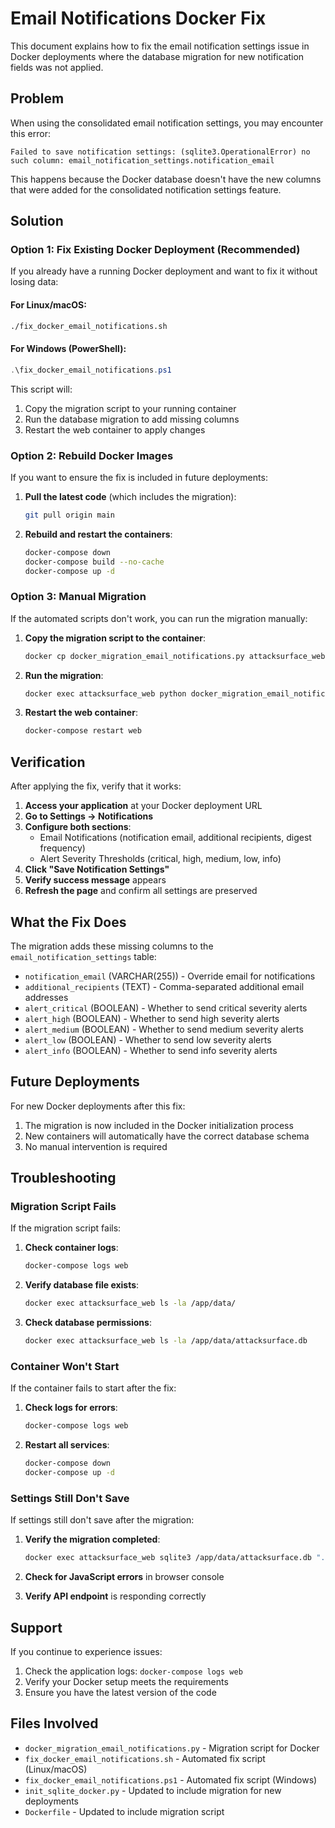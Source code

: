 # Email Notifications Docker Fix

This document explains how to fix the email notification settings issue in Docker deployments where the database migration for new notification fields was not applied.

## Problem

When using the consolidated email notification settings, you may encounter this error:

```
Failed to save notification settings: (sqlite3.OperationalError) no such column: email_notification_settings.notification_email
```

This happens because the Docker database doesn't have the new columns that were added for the consolidated notification settings feature.

## Solution

### Option 1: Fix Existing Docker Deployment (Recommended)

If you already have a running Docker deployment and want to fix it without losing data:

#### For Linux/macOS:
```bash
./fix_docker_email_notifications.sh
```

#### For Windows (PowerShell):
```powershell
.\fix_docker_email_notifications.ps1
```

This script will:
1. Copy the migration script to your running container
2. Run the database migration to add missing columns
3. Restart the web container to apply changes

### Option 2: Rebuild Docker Images

If you want to ensure the fix is included in future deployments:

1. **Pull the latest code** (which includes the migration):
   ```bash
   git pull origin main
   ```

2. **Rebuild and restart the containers**:
   ```bash
   docker-compose down
   docker-compose build --no-cache
   docker-compose up -d
   ```

### Option 3: Manual Migration

If the automated scripts don't work, you can run the migration manually:

1. **Copy the migration script to the container**:
   ```bash
   docker cp docker_migration_email_notifications.py attacksurface_web:/app/
   ```

2. **Run the migration**:
   ```bash
   docker exec attacksurface_web python docker_migration_email_notifications.py
   ```

3. **Restart the web container**:
   ```bash
   docker-compose restart web
   ```

## Verification

After applying the fix, verify that it works:

1. **Access your application** at your Docker deployment URL
2. **Go to Settings → Notifications**
3. **Configure both sections**:
   - Email Notifications (notification email, additional recipients, digest frequency)
   - Alert Severity Thresholds (critical, high, medium, low, info)
4. **Click "Save Notification Settings"**
5. **Verify success message** appears
6. **Refresh the page** and confirm all settings are preserved

## What the Fix Does

The migration adds these missing columns to the `email_notification_settings` table:

- `notification_email` (VARCHAR(255)) - Override email for notifications
- `additional_recipients` (TEXT) - Comma-separated additional email addresses
- `alert_critical` (BOOLEAN) - Whether to send critical severity alerts
- `alert_high` (BOOLEAN) - Whether to send high severity alerts
- `alert_medium` (BOOLEAN) - Whether to send medium severity alerts
- `alert_low` (BOOLEAN) - Whether to send low severity alerts
- `alert_info` (BOOLEAN) - Whether to send info severity alerts

## Future Deployments

For new Docker deployments after this fix:

1. The migration is now included in the Docker initialization process
2. New containers will automatically have the correct database schema
3. No manual intervention is required

## Troubleshooting

### Migration Script Fails

If the migration script fails:

1. **Check container logs**:
   ```bash
   docker-compose logs web
   ```

2. **Verify database file exists**:
   ```bash
   docker exec attacksurface_web ls -la /app/data/
   ```

3. **Check database permissions**:
   ```bash
   docker exec attacksurface_web ls -la /app/data/attacksurface.db
   ```

### Container Won't Start

If the container fails to start after the fix:

1. **Check logs for errors**:
   ```bash
   docker-compose logs web
   ```

2. **Restart all services**:
   ```bash
   docker-compose down
   docker-compose up -d
   ```

### Settings Still Don't Save

If settings still don't save after the migration:

1. **Verify the migration completed**:
   ```bash
   docker exec attacksurface_web sqlite3 /app/data/attacksurface.db ".schema email_notification_settings"
   ```

2. **Check for JavaScript errors** in browser console
3. **Verify API endpoint** is responding correctly

## Support

If you continue to experience issues:

1. Check the application logs: `docker-compose logs web`
2. Verify your Docker setup meets the requirements
3. Ensure you have the latest version of the code

## Files Involved

- `docker_migration_email_notifications.py` - Migration script for Docker
- `fix_docker_email_notifications.sh` - Automated fix script (Linux/macOS)
- `fix_docker_email_notifications.ps1` - Automated fix script (Windows)
- `init_sqlite_docker.py` - Updated to include migration for new deployments
- `Dockerfile` - Updated to include migration script
